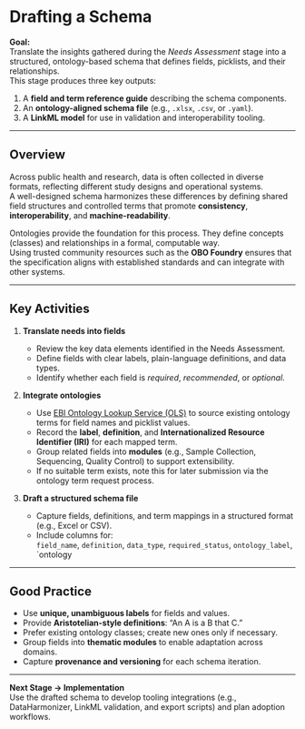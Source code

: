 # Drafting a Schema

**Goal:**  
Translate the insights gathered during the *Needs Assessment* stage into a structured, ontology-based schema that defines fields, picklists, and their relationships.  
This stage produces three key outputs:
1. A **field and term reference guide** describing the schema components.  
2. An **ontology-aligned schema file** (e.g., `.xlsx`, `.csv`, or `.yaml`).  
3. A **LinkML model** for use in validation and interoperability tooling.

---

## Overview

Across public health and research, data is often collected in diverse formats, reflecting different study designs and operational systems.  
A well-designed schema harmonizes these differences by defining shared field structures and controlled terms that promote **consistency**, **interoperability**, and **machine-readability**.

Ontologies provide the foundation for this process. They define concepts (classes) and relationships in a formal, computable way.  
Using trusted community resources such as the **OBO Foundry** ensures that the specification aligns with established standards and can integrate with other systems.

---

## Key Activities

1. **Translate needs into fields**  
   - Review the key data elements identified in the Needs Assessment.  
   - Define fields with clear labels, plain-language definitions, and data types.  
   - Identify whether each field is *required*, *recommended*, or *optional*.

2. **Integrate ontologies**  
   - Use [EBI Ontology Lookup Service (OLS)](https://www.ebi.ac.uk/ols/index) to source existing ontology terms for field names and picklist values.  
   - Record the **label**, **definition**, and **Internationalized Resource Identifier (IRI)** for each mapped term.  
   - Group related fields into **modules** (e.g., Sample Collection, Sequencing, Quality Control) to support extensibility.  
   - If no suitable term exists, note this for later submission via the ontology term request process.

3. **Draft a structured schema file**  
   - Capture fields, definitions, and term mappings in a structured format (e.g., Excel or CSV).  
   - Include columns for:  
     `field_name`, `definition`, `data_type`, `required_status`, `ontology_label`, `ontology
---

## Good Practice

- Use **unique, unambiguous labels** for fields and values.  
- Provide **Aristotelian-style definitions**: “An A is a B that C.”  
- Prefer existing ontology classes; create new ones only if necessary.  
- Group fields into **thematic modules** to enable adaptation across domains.  
- Capture **provenance and versioning** for each schema iteration.  

---

**Next Stage → Implementation**   
Use the drafted schema to develop tooling integrations (e.g., DataHarmonizer, LinkML validation, and export scripts) and plan adoption workflows.